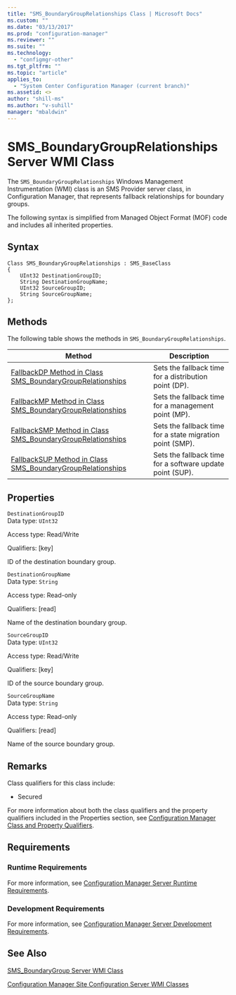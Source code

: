 ```yaml
---
title: "SMS_BoundaryGroupRelationships Class | Microsoft Docs"
ms.custom: ""
ms.date: "03/13/2017"
ms.prod: "configuration-manager"
ms.reviewer: ""
ms.suite: ""
ms.technology:
  - "configmgr-other"
ms.tgt_pltfrm: ""
ms.topic: "article"
applies_to:
  - "System Center Configuration Manager (current branch)"
ms.assetid: <>
author: "shill-ms"
ms.author: "v-suhill"
manager: "mbaldwin"
---
```

# SMS_BoundaryGroupRelationships Server WMI Class

The `SMS_BoundaryGroupRelationships` Windows Management Instrumentation (WMI) class is an SMS Provider server class, in Configuration Manager, that represents fallback relationships for boundary groups.

 The following syntax is simplified from Managed Object Format (MOF) code and includes all inherited properties.  

## Syntax  

```  
Class SMS_BoundaryGroupRelationships : SMS_BaseClass  
{  
    UInt32 DestinationGroupID;
    String DestinationGroupName;
    UInt32 SourceGroupID;
    String SourceGroupName;
};  
```  

## Methods  
 The following table shows the methods in `SMS_BoundaryGroupRelationships`.  

|Method|Description|  
|------------|-----------------|  
|[FallbackDP Method in Class SMS_BoundaryGroupRelationships](../../../../../develop/reference/core/servers/configure/fallbackdp-method-in-class-sms-boundarygrouprelationships.md)|Sets the fallback time for a distribution point (DP).|  
|[FallbackMP Method in Class SMS_BoundaryGroupRelationships](../../../../../develop/reference/core/servers/configure/fallbackmp-method-in-class-sms-boundarygrouprelationships.md)|Sets the fallback time for a management point (MP).|
|[FallbackSMP Method in Class SMS_BoundaryGroupRelationships](../../../../../develop/reference/core/servers/configure/fallbacksmp-method-in-class-sms-boundarygrouprelationships.md)|Sets the fallback time for a state migration point (SMP).|
|[FallbackSUP Method in Class SMS_BoundaryGroupRelationships](../../../../../develop/reference/core/servers/configure/fallbacksup-method-in-class-sms-boundarygrouprelationships.md)|Sets the fallback time for a software update point (SUP).|

## Properties  
 `DestinationGroupID`  
 Data type: `UInt32`  

 Access type: Read/Write  

 Qualifiers: [key]  

 ID of the destination boundary group.

 `DestinationGroupName`  
 Data type: `String`  

 Access type: Read-only  

 Qualifiers: [read]  

 Name of the destination boundary group.

 `SourceGroupID`  
 Data type: `UInt32`  

 Access type: Read/Write  

 Qualifiers: [key]  

 ID of the source boundary group.

 `SourceGroupName`  
 Data type: `String`  

 Access type: Read-only  

 Qualifiers: [read]  

 Name of the source boundary group.

## Remarks

 Class qualifiers for this class include:

 -   Secured

 For more information about both the class qualifiers and the property qualifiers included in the Properties section, see [Configuration Manager Class and Property Qualifiers](../../../../../develop/reference/misc/class-and-property-qualifiers.md).

## Requirements  

### Runtime Requirements  
 For more information, see [Configuration Manager Server Runtime Requirements](../../../../../develop/core/reqs/server-runtime-requirements.md).  

### Development Requirements  
 For more information, see [Configuration Manager Server Development Requirements](../../../../../develop/core/reqs/server-development-requirements.md).  

 ## See Also   
 [SMS_BoundaryGroup Server WMI Class](../../../../../develop/reference/core/servers/configure/sms_boundarygroup-server-wmi-class.md)

 [Configuration Manager Site Configuration Server WMI Classes](../../../../../develop/reference/core/servers/configure/site-configuration-server-wmi-classes.md)
